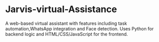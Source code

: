 # Jarvis-virtual-Assistance
A web-based virtual assistant with features including task automation,WhatsApp integration and Face detection. Uses Python for backend logic and HTML/CSS/JavaScript for the frontend.
